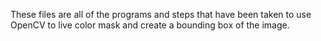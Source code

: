These files are all of the programs and steps that have been taken to use OpenCV to live color mask and create a bounding box of the image. 
